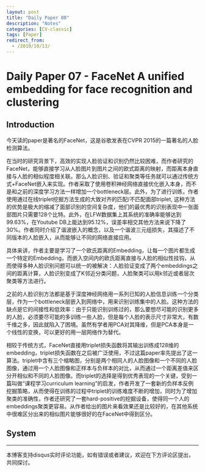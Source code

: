 ```yaml
---
layout: post
title: "Daily Paper 08"
description: "Notes"
categories: [CV-classic]
tags: [Paper]
redirect_from:
  - /2019/10/13/
---
```


# Daily Paper 07 - FaceNet A unified embedding for face recognition and clustering  

## Introduction  

今天读的paper是著名的FaceNet，这是谷歌发表在CVPR 2015的一篇著名的人脸检测算法。  

在当时的研究背景下，高效的实现人脸验证和识别仍然比较困难，而作者研究的FaceNet，能够直接学习从人脸图片到图片之间的欧式距离的映射，而距离本身直接与人脸的相似程度相关联。那么人脸识别、验证和聚类等任务就可以通过传统方式+FaceNet嵌入来实现。作者采取了使用卷积神经网络直接优化嵌入本身，而不是和之前的深度学习方法一样增加一个bottleneck层。此外，为了进行训练，作者使用通过在线triplet挖掘方法生成的大致对齐的匹配/不匹配面部triplet, 这种方法的优势是极大的缩减了面部识别的空间复杂度，他们的最优秀的识别表现中一张面部图片只需要128个比特。此外，在LFW数据集上其系统的准确率能够达到99.63%，在Youtube DB上能达到95.12%，误差率相交其他方法来说下降了30%。作者同时介绍了谐波嵌入的概念，以及一个谐波三元组损失，其描述了不同版本的人脸嵌入，从而能够让不同的网络直接应用。  

具体来讲，作者主要是学习了一个欧氏距离的Embedding，让每一个图片都生成一个特定的Embedding，而嵌入空间内的欧氏距离直接与人脸的相似性挂钩，从而使得多种人脸识别问题可以统一的被解决：人脸验证变成了两个embeddings之间的距离计算，人脸识别变成了K邻近分类问题，人脸聚类可以用k邻近或者层次聚类等方法进行。  

之前的人脸识别方法都是基于深度神经网络用一系列已知的人脸信息训练一个分类层，作为一个bottleneck层嵌入到网络中，用来识别训练集中的人脸。这种方法的缺点是它的间接性和低效率：由于只能识别训练过的，那么要想尽可能的识别更多的人脸，必须要尽可能的多训练一些人脸，但是每个人脸的表示尺寸非常大，有数千维之多，因此就陷入了困境。虽然有学者用PCA对其降维，但是PCA本身是一个线性的变换，可以更好的用一层网络作为替代。  

相较于传统方式，FaceNet直接用triplet损失函数将其输出训练成128维的embedding，triplet损失函数在之后被广泛使用，不过这篇paper率先提出了这一算法。triplet中含有三个缩略图，分别是两个相同人的人脸图像和一个不同的人脸图像，通过用一个人脸图像和正样本与负样本的对比，从而通过一个距离差值来区分开相似和不同的人脸图像。而triplet的选择是得到优秀表现的一个关键，受到一篇叫做“课程学习curriculum learning”的启发，作者开发了一套新的负样本反例挖掘策略，从而使得在训练的过程中triplet的训练难度不断的增加，同时为了增加聚类的准确性，作者还研究了一套hard-positive的挖掘设备，使得同一个人的embeddings聚类更容易。从作者给出的图片来看效果还是比较好的，在其他系统中很难区分出来的相似图片能够很好的在FaceNet中得到区分。  

## System  



---
本博客支持disqus实时评论功能，如有错误或者建议，欢迎在下方评论区提出，共同探讨。  
